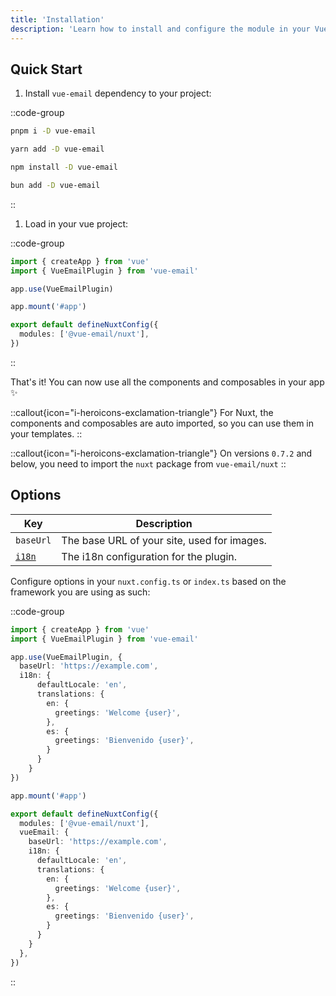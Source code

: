 ```yaml
---
title: 'Installation'
description: 'Learn how to install and configure the module in your Vue app.'
---
```


## Quick Start

1. Install `vue-email` dependency to your project:

::code-group

```sh [pnpm]
pnpm i -D vue-email
```

```bash [yarn]
yarn add -D vue-email
```

```bash [npm]
npm install -D vue-email
```

```bash [bun]
bun add -D vue-email
```

::


1. Load in your vue project:

::code-group

```ts [Vue 3]
import { createApp } from 'vue'
import { VueEmailPlugin } from 'vue-email'

app.use(VueEmailPlugin)

app.mount('#app')
```

```ts [Nuxt 3]
export default defineNuxtConfig({
  modules: ['@vue-email/nuxt'],
})
```
::

That's it! You can now use all the components and composables in your app ✨

::callout{icon="i-heroicons-exclamation-triangle"}
For Nuxt, the components and composables are auto imported, so you can use them in your templates.
::

::callout{icon="i-heroicons-exclamation-triangle"}
On versions `0.7.2` and below, you need to import the `nuxt` package from `vue-email/nuxt`
::


## Options

| Key                             | Description                                 |
| ------------------------------- | ------------------------------------------- |
| `baseUrl`                       | The base URL of your site, used for images. |
| [`i18n`](/getting-started/i18n) | The i18n configuration for the plugin.      |

Configure options in your `nuxt.config.ts` or `index.ts` based on the framework you are using as such:

::code-group

```ts [Vue 3]
import { createApp } from 'vue'
import { VueEmailPlugin } from 'vue-email'

app.use(VueEmailPlugin, {
  baseUrl: 'https://example.com',
  i18n: {
      defaultLocale: 'en',
      translations: {
        en: {
          greetings: 'Welcome {user}',
        },
        es: {
          greetings: 'Bienvenido {user}',
        }
      }
    }
})

app.mount('#app')
```

```ts [Nuxt 3]
export default defineNuxtConfig({
  modules: ['@vue-email/nuxt'],
  vueEmail: {
    baseUrl: 'https://example.com',
    i18n: {
      defaultLocale: 'en',
      translations: {
        en: {
          greetings: 'Welcome {user}',
        },
        es: {
          greetings: 'Bienvenido {user}',
        }
      }
    }
  },
})
```
::
